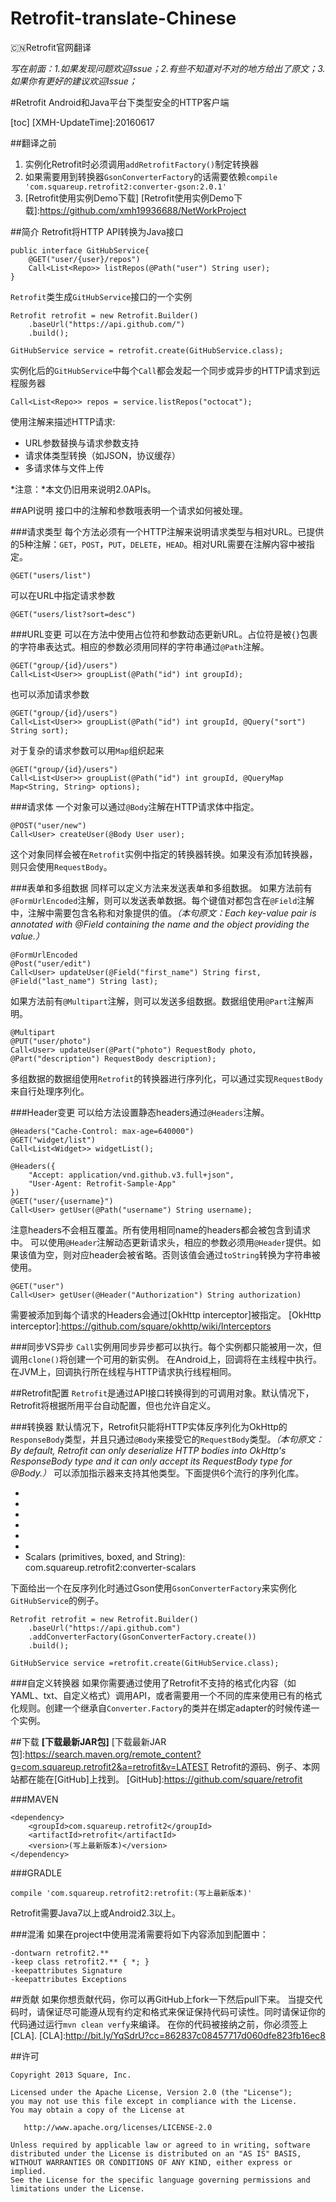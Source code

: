 # Retrofit-translate-Chinese
:cn:Retrofit官网翻译

*写在前面：1.如果发现问题欢迎Issue；2.有些不知道对不对的地方给出了原文；3.如果你有更好的建议欢迎Issue；*

#Retrofit
Android和Java平台下类型安全的HTTP客户端

[toc]
[XMH-UpdateTime]:20160617

##翻译之前
1. 实例化Retrofit时必须调用`addRetrofitFactory()`制定转换器
1. 如果需要用到转换器`GsonConverterFactory`的话需要依赖`compile 'com.squareup.retrofit2:converter-gson:2.0.1'`
1. [Retrofit使用实例Demo下载]
[Retrofit使用实例Demo下载]:https://github.com/xmh19936688/NetWorkProject

##简介
Retrofit将HTTP API转换为Java接口
```
public interface GitHubService{
	@GET("user/{user}/repos")
	Call<List<Repo>> listRepos(@Path("user") String user);
}
```
`Retrofit`类生成`GitHubService`接口的一个实例
```
Retrofit retrofit = new Retrofit.Builder()
	.baseUrl("https://api.github.com/")
	.build();
	
GitHubService service = retrofit.create(GitHubService.class);
```
实例化后的`GitHubService`中每个`Call`都会发起一个同步或异步的HTTP请求到远程服务器
```
Call<List<Repo>> repos = service.listRepos("octocat");
```
使用注解来描述HTTP请求:
- URL参数替换与请求参数支持
- 请求体类型转换（如JSON，协议缓存）
- 多请求体与文件上传

*注意：*本文仍旧用来说明2.0APIs。

##API说明
接口中的注解和参数哦表明一个请求如何被处理。

###请求类型
每个方法必须有一个HTTP注解来说明请求类型与相对URL。已提供的5种注解：`GET`，`POST`，`PUT`，`DELETE`，`HEAD`。相对URL需要在注解内容中被指定。
```
@GET("users/list")
```
可以在URL中指定请求参数
```
@GET("users/list?sort=desc")
```

###URL变更
可以在方法中使用占位符和参数动态更新URL。占位符是被`{}`包裹的字符串表达式。相应的参数必须用同样的字符串通过`@Path`注解。
```
@GET("group/{id}/users")
Call<List<User>> groupList(@Path("id") int groupId);
```
也可以添加请求参数
```
@GET("group/{id}/users")
Call<List<User>> groupList(@Path("id") int groupId, @Query("sort") String sort);
```
对于复杂的请求参数可以用`Map`组织起来
```
@GET("group/{id}/users")
Call<List<User>> groupList(@Path("id") int groupId, @QueryMap Map<String, String> options);
```

###请求体
一个对象可以通过`@Body`注解在HTTP请求体中指定。
```
@POST("user/new")
Call<User> createUser(@Body User user);
```
这个对象同样会被在`Retrofit`实例中指定的转换器转换。如果没有添加转换器，则只会使用`RequestBody`。

###表单和多组数据
同样可以定义方法来发送表单和多组数据。
如果方法前有`@FormUrlEncoded`注解，则可以发送表单数据。每个键值对都包含在`@Field`注解中，注解中需要包含名称和对象提供的值。*（本句原文：Each key-value pair is annotated with @Field containing the name and the object providing the value.）*
```
@FormUrlEncoded
@Post("user/edit")
Call<User> updateUser(@Field("first_name") String first, @Field("last_name") String last);
```
如果方法前有`@Multipart`注解，则可以发送多组数据。数据组使用`@Part`注解声明。
```
@Multipart
@PUT("user/photo")
Call<User> updateUser(@Part("photo") RequestBody photo, @Part("description") RequestBody description);
```
多组数据的数据组使用`Retrofit`的转换器进行序列化，可以通过实现`RequestBody`来自行处理序列化。

###Header变更
可以给方法设置静态headers通过`@Headers`注解。
```
@Headers("Cache-Control: max-age=640000")
@GET("widget/list")
Call<List<Widget>> widgetList();
```
```
@Headers({
    "Accept: application/vnd.github.v3.full+json",
    "User-Agent: Retrofit-Sample-App"
})
@GET("user/{username}")
Call<User> getUser(@Path("username") String username);
```
注意headers不会相互覆盖。所有使用相同name的headers都会被包含到请求中。
可以使用`@Header`注解动态更新请求头，相应的参数必须用`@Header`提供。如果该值为空，则对应header会被省略。否则该值会通过`toString`转换为字符串被使用。
```
@GET("user")
Call<User> getUser(@Header("Authorization") String authorization)
```
需要被添加到每个请求的Headers会通过[OkHttp interceptor]被指定。
[OkHttp interceptor]:https://github.com/square/okhttp/wiki/Interceptors

###同步VS异步
`Call`实例用同步异步都可以执行。每个实例都只能被用一次，但调用`clone()`将创建一个可用的新实例。
在Android上，回调将在主线程中执行。在JVM上，回调执行所在线程与HTTP请求执行线程相同。

##Retrofit配置
`Retrofit`是通过API接口转换得到的可调用对象。默认情况下，Retrofit将根据所用平台自动配置，但也允许自定义。

###转换器
默认情况下，Retrofit只能将HTTP实体反序列化为OkHttp的`ResponseBody`类型，并且只通过`@Body`来接受它的`RequestBody`类型。*（本句原文：By default, Retrofit can only deserialize HTTP bodies into OkHttp's ResponseBody type and it can only accept its RequestBody type for @Body.）*
可以添加指示器来支持其他类型。下面提供6个流行的序列化库。
- [Gson]: com.squareup.retrofit2:converter-gson
[Gson]:https://github.com/google/gson
- [Jackson]: com.squareup.retrofit2:converter-jackson
[Jackson]:http://wiki.fasterxml.com/JacksonHome
- [Moshi]: com.squareup.retrofit2:converter-moshi
[Moshi]:https://github.com/square/moshi/
- [Protobuf]: com.squareup.retrofit2:converter-protobuf
[Protobuf]:https://developers.google.com/protocol-buffers/
- [Wire]: com.squareup.retrofit2:converter-wire
[Wire]:https://github.com/square/wire
- [Simple XML]: com.squareup.retrofit2:converter-simplexml
[Simple XML]:http://simple.sourceforge.net/
- Scalars (primitives, boxed, and String): com.squareup.retrofit2:converter-scalars

下面给出一个在反序列化时通过Gson使用`GsonConverterFactory`来实例化`GitHubService`的例子。
```
Retrofit retrofit = new Retrofit.Builder()
    .baseUrl("https://api.github.com")
    .addConverterFactory(GsonConverterFactory.create())
    .build();

GitHubService service =retrofit.create(GitHubService.class);
```

###自定义转换器
如果你需要通过使用了Retrofit不支持的格式化内容（如YAML、txt、自定义格式）调用API，或者需要用一个不同的库来使用已有的格式化规则。创建一个继承自`Converter.Factory`的类并在绑定adapter的时候传递一个实例。

##下载
**[下载最新JAR包]**
[下载最新JAR包]:https://search.maven.org/remote_content?g=com.squareup.retrofit2&a=retrofit&v=LATEST
Retrofit的源码、例子、本网站都在能在[GitHub]上找到。
[GitHub]:https://github.com/square/retrofit

###MAVEN
```
<dependency>
    <groupId>com.squareup.retrofit2</groupId>
    <artifactId>retrofit</artifactId>
    <version>(写上最新版本)</version>
</dependency>
```

###GRADLE
```
compile 'com.squareup.retrofit2:retrofit:(写上最新版本)'
```
Retrofit需要Java7以上或Android2.3以上。

###混淆
如果在project中使用混淆需要将如下内容添加到配置中：
```
-dontwarn retrofit2.**
-keep class retrofit2.** { *; }
-keepattributes Signature
-keepattributes Exceptions
```

##贡献
如果你想贡献代码，你可以再GitHub上fork一下然后pull下来。
当提交代码时，请保证尽可能遵从现有约定和格式来保证保持代码可读性。同时请保证你的代码通过运行`mvn clean verfy`来编译。
在你的代码被接纳之前，你必须签上[CLA].
[CLA]:http://bit.ly/YqSdrU?cc=862837c08457717d060dfe823fb16ec8

##许可
```
Copyright 2013 Square, Inc.

Licensed under the Apache License, Version 2.0 (the "License");
you may not use this file except in compliance with the License.
You may obtain a copy of the License at

   http://www.apache.org/licenses/LICENSE-2.0

Unless required by applicable law or agreed to in writing, software
distributed under the License is distributed on an "AS IS" BASIS,
WITHOUT WARRANTIES OR CONDITIONS OF ANY KIND, either express or implied.
See the License for the specific language governing permissions and
limitations under the License.
```
